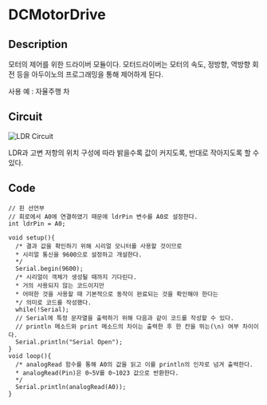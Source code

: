 # DCMotorDrive

## Description
  모터의 제어를 위한 드라이버 모듈이다. 모터드라이버는 모터의 속도, 정방향, 역방향 회전 등을 아두이노의 프로그래밍을 통해 제어하게 된다.
  

  사용 예 : 자율주행 차

## Circuit

![LDR Circuit](../manual/Circuit_LDR.png)

LDR과 고변 저항의 위치 구성에 따라 밝을수록 값이 커지도록, 반대로 작아지도록 할 수 있다.


## Code
```
// 핀 선언부
// 회로에서 A0에 연결하였기 때문에 ldrPin 변수를 A0로 설정한다.
int ldrPin = A0;

void setup(){
  /* 결과 값을 확인하기 위해 시리얼 모니터를 사용할 것이므로
  * 시리얼 통신을 9600으로 설정하고 개설한다.
  */
  Serial.begin(9600);
  /* 시리얼이 객체가 생성될 때까지 기다린다.
  * 거의 사용되지 않는 코드이지만
  * 어떠한 것을 사용할 때 기본적으로 동작이 완료되는 것을 확인해야 한다는
  */ 의미로 코드를 작성했다.
  while(!Serial);
  // Serial에 특정 문자열을 출력하기 위해 다음과 같이 코드를 작성할 수 있다.
  // println 메소드와 print 메소드의 차이는 출력한 후 한 칸을 뛰는(\n) 여부 차이이다.
  Serial.println("Serial Open");
}
void loop(){
  /* analogRead 함수를 통해 A0의 값을 읽고 이를 println의 인자로 넘겨 출력한다.
  * analogRead(Pin)은 0~5V를 0~1023 값으로 반환한다.
  */
  Serial.println(analogRead(A0));
}

```

